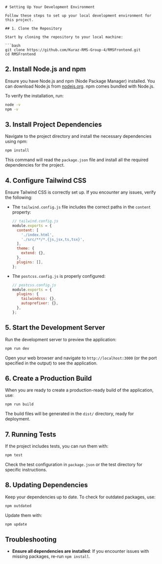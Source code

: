 
```
# Setting Up Your Development Environment

Follow these steps to set up your local development environment for this project.

## 1. Clone the Repository

Start by cloning the repository to your local machine:

```bash
git clone https://github.com/Kuraz-RMS-Group-4/RMSFrontend.git
cd RMSFrontend
```

## 2. Install Node.js and npm

Ensure you have Node.js and npm (Node Package Manager) installed. You can download Node.js from [nodejs.org](https://nodejs.org). npm comes bundled with Node.js.

To verify the installation, run:

```bash
node -v
npm -v
```

## 3. Install Project Dependencies

Navigate to the project directory and install the necessary dependencies using npm:

```bash
npm install
```

This command will read the `package.json` file and install all the required dependencies for the project.

## 4. Configure Tailwind CSS

Ensure Tailwind CSS is correctly set up. If you encounter any issues, verify the following:

- The `tailwind.config.js` file includes the correct paths in the `content` property:

  ```js
  // tailwind.config.js
  module.exports = {
    content: [
      './index.html',
      './src/**/*.{js,jsx,ts,tsx}',
    ],
    theme: {
      extend: {},
    },
    plugins: [],
  };
  ```

- The `postcss.config.js` is properly configured:

  ```js
  // postcss.config.js
  module.exports = {
    plugins: {
      tailwindcss: {},
      autoprefixer: {},
    },
  };
  ```

## 5. Start the Development Server

Run the development server to preview the application:

```bash
npm run dev
```

Open your web browser and navigate to `http://localhost:3000` (or the port specified in the output) to see the application.

## 6. Create a Production Build

When you are ready to create a production-ready build of the application, use:

```bash
npm run build
```

The build files will be generated in the `dist/` directory, ready for deployment.

## 7. Running Tests

If the project includes tests, you can run them with:

```bash
npm test
```

Check the test configuration in `package.json` or the test directory for specific instructions.

## 8. Updating Dependencies

Keep your dependencies up to date. To check for outdated packages, use:

```bash
npm outdated
```

Update them with:

```bash
npm update
```

## Troubleshooting

- **Ensure all dependencies are installed**: If you encounter issues with missing packages, re-run `npm install`.
```
